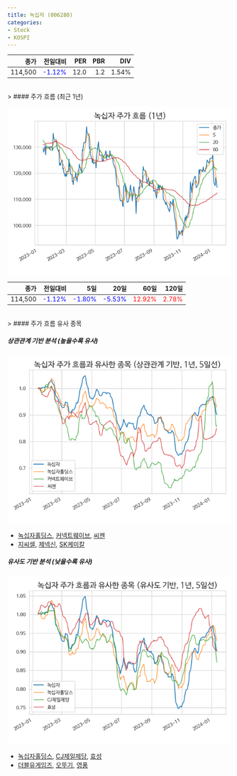 ```yaml
---
title: 녹십자 (006280)
categories:
- Stock
- KOSPI
---
```


|종가|전일대비|PER|PBR|DIV|
|---:|-------:|--:|--:|--:|
|114,500|<span style="color: blue">-1.12%</span>|12.0|1.2|1.54%|

<!-- more -->
<br>
> #### 주가 흐름 (최근 1년)

![006280](/assets/images/stock/006280.png)

|종가|전일대비|5일|20일|60일|120일|
|---:|-------:|--:|---:|---:|----:|
|114,500|<span style="color: blue">-1.12%</span>|<span style="color: blue">-1.80%</span>|<span style="color: blue">-5.53%</span>|<span style="color: red">12.92%</span>|<span style="color: red">2.78%</span>|

<br>
> #### 주가 흐름 유사 종목

##### 상관관계 기반 분석 (높을수록 유사)
![006280](/assets/images/stock/006280_corr.png)
- [녹십자홀딩스](/005250/), [커넥트웨이브](/119860/), [씨젠](/096530/)
- [지씨셀](/144510/), [제넥신](/095700/), [SK케미칼](/285130/)

##### 유사도 기반 분석 (낮을수록 유사)	
![006280](/assets/images/stock/006280_sim.png)
- [녹십자홀딩스](/005250/), [CJ제일제당](/097950/), [효성](/004800/)
- [더블유게임즈](/192080/), [오뚜기](/007310/), [영풍](/000670/)